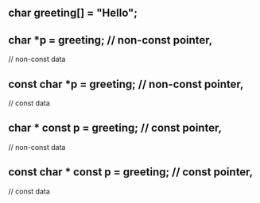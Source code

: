 ## char greeting[] = "Hello";
## char *p = greeting; // non-const pointer,
// non-const data
## const char *p = greeting; // non-const pointer,
// const data
## char * const p = greeting; // const pointer,
// non-const data
## const char * const p = greeting; // const pointer,
// const data